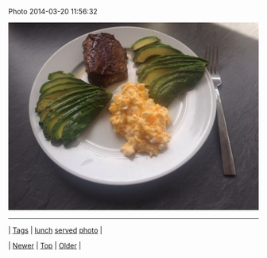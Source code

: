 <!--
title: Photo 2014-03-20 11
date: 2020-06-28T15:27:00.270Z
tags: lunch, served, photo
-->


Photo 2014-03-20 11:56:32

![](80158303962-0.jpg)

<!--BOTTOM-POST-NAVIGATION-->
---

| [Tags](tags.md) | [lunch](tag-lunch.md) [served](tag-served.md) [photo](tag-photo.md) |

| [Newer](80150457596.md) | [Top](index.md) | [Older](80165470944.md) |